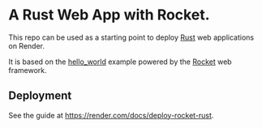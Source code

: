 # A Rust Web App with Rocket.

This repo can be used as a starting point to deploy [Rust](https://www.rust-lang.org) web applications on Render.

It is based on the [hello_world](https://github.com/SergioBenitez/Rocket/tree/master/examples/hello_world) example powered by the [Rocket](https://github.com/SergioBenitez/Rocket) web framework.

## Deployment



See the guide at https://render.com/docs/deploy-rocket-rust.

